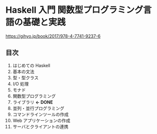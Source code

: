 # Haskell 入門 関数型プログラミング言語の基礎と実践

https://gihyo.jp/book/2017/978-4-7741-9237-6

## 目次

1. はじめての Haskell
2. 基本の文法
3. 型・型クラス
4. I/O 処理
5. モナド
6. 関数型プログラミング
7. ライブラリ **<- DONE**
8. 並列・並行プログラミング
9. コマンドラインツールの作成
10. Web アプリケーションの作成
11. サーバとクライアントの連携
